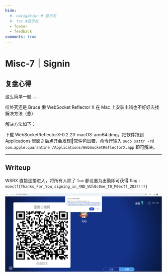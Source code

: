 ```yaml
---
hide:
  #- navigation # 显示右
  #- toc #显示左
  - footer
  - feedback
comments: true
---  
```


# Misc-7｜Signin

## 复盘心得

这么简单一题……

哎终究还是 Bruce 懒 WebSocket Reflector X 在 Mac 上安装出错也不好好去找解决方法（悲）

解决方法如下：

下载 WebSocketReflectorX-0.2.23-macOS-arm64.dmg，把软件拖到 Applications 里面之后点开会发现软件包出错，命令行输入 `sudo xattr -rd com.apple.quarantine /Applications/WebSocketReflectorX.app` 即可解决。
***
## Writeup

WSRX 直接连接进入，将所有人除了 `luo` 都设置为出勤即可获得 flag : `moectf{Thanks_For_You_signing_in_4ND_W3l0c0me_T0_M0ecTf_2024!!!}`

![](../../../../assets/Pasted%20image%2020241025192446.png)
